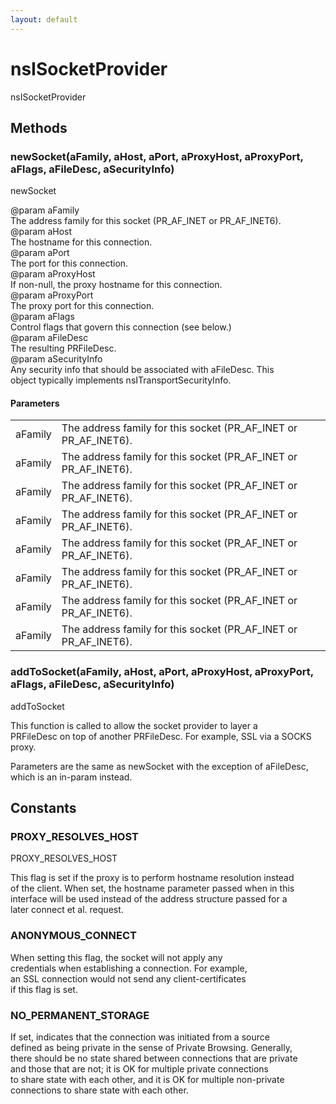 ```yaml
---
layout: default
---
```


# nsISocketProvider #
  
nsISocketProvider  
  

## Methods ##

### newSocket(aFamily, aHost, aPort, aProxyHost, aProxyPort, aFlags, aFileDesc, aSecurityInfo) ###
  
newSocket  
  
@param aFamily  
       The address family for this socket (PR_AF_INET or PR_AF_INET6).  
@param aHost  
       The hostname for this connection.  
@param aPort  
       The port for this connection.  
@param aProxyHost  
       If non-null, the proxy hostname for this connection.  
@param aProxyPort  
       The proxy port for this connection.  
@param aFlags  
       Control flags that govern this connection (see below.)  
@param aFileDesc  
       The resulting PRFileDesc.  
@param aSecurityInfo  
       Any security info that should be associated with aFileDesc.  This  
       object typically implements nsITransportSecurityInfo.  
  

#### Parameters ####

<table>

<tr>
<td>aFamily</td>
<td>       The address family for this socket (PR_AF_INET or PR_AF_INET6).  
</td>
</tr>

<tr>
<td>aFamily</td>
<td>       The address family for this socket (PR_AF_INET or PR_AF_INET6).  
</td>
</tr>

<tr>
<td>aFamily</td>
<td>       The address family for this socket (PR_AF_INET or PR_AF_INET6).  
</td>
</tr>

<tr>
<td>aFamily</td>
<td>       The address family for this socket (PR_AF_INET or PR_AF_INET6).  
</td>
</tr>

<tr>
<td>aFamily</td>
<td>       The address family for this socket (PR_AF_INET or PR_AF_INET6).  
</td>
</tr>

<tr>
<td>aFamily</td>
<td>       The address family for this socket (PR_AF_INET or PR_AF_INET6).  
</td>
</tr>

<tr>
<td>aFamily</td>
<td>       The address family for this socket (PR_AF_INET or PR_AF_INET6).  
</td>
</tr>

<tr>
<td>aFamily</td>
<td>       The address family for this socket (PR_AF_INET or PR_AF_INET6).  
</td>
</tr>

</table>

### addToSocket(aFamily, aHost, aPort, aProxyHost, aProxyPort, aFlags, aFileDesc, aSecurityInfo) ###
  
addToSocket  
  
This function is called to allow the socket provider to layer a  
PRFileDesc on top of another PRFileDesc.  For example, SSL via a SOCKS  
proxy.  
  
Parameters are the same as newSocket with the exception of aFileDesc,  
which is an in-param instead.  
  

## Constants ##

### PROXY_RESOLVES_HOST ###
  
PROXY_RESOLVES_HOST  
  
This flag is set if the proxy is to perform hostname resolution instead  
of the client.  When set, the hostname parameter passed when in this  
interface will be used instead of the address structure passed for a  
later connect et al. request.  
  

### ANONYMOUS_CONNECT ###
  
When setting this flag, the socket will not apply any  
credentials when establishing a connection. For example,  
an SSL connection would not send any client-certificates  
if this flag is set.  
  

### NO_PERMANENT_STORAGE ###
  
If set, indicates that the connection was initiated from a source  
defined as being private in the sense of Private Browsing. Generally,  
there should be no state shared between connections that are private  
and those that are not; it is OK for multiple private connections  
to share state with each other, and it is OK for multiple non-private  
connections to share state with each other.  
  
